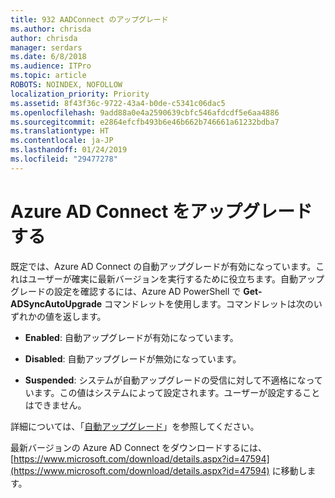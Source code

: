 ```yaml
---
title: 932 AADConnect のアップグレード
ms.author: chrisda
author: chrisda
manager: serdars
ms.date: 6/8/2018
ms.audience: ITPro
ms.topic: article
ROBOTS: NOINDEX, NOFOLLOW
localization_priority: Priority
ms.assetid: 8f43f36c-9722-43a4-b0de-c5341c06dac5
ms.openlocfilehash: 9add88a0e4a2590639cbfc546afdcdf5e6aa4886
ms.sourcegitcommit: e2864efcfb493b6e46b662b746661a61232bdba7
ms.translationtype: HT
ms.contentlocale: ja-JP
ms.lasthandoff: 01/24/2019
ms.locfileid: "29477278"
---
```

# <a name="upgrade-azure-ad-connect"></a>Azure AD Connect をアップグレードする

既定では、Azure AD Connect の自動アップグレードが有効になっています。これはユーザーが確実に最新バージョンを実行するために役立ちます。自動アップグレードの設定を確認するには、Azure AD PowerShell で **Get-ADSyncAutoUpgrade** コマンドレットを使用します。コマンドレットは次のいずれかの値を返します。 
  
- **Enabled**: 自動アップグレードが有効になっています。 
    
- **Disabled**: 自動アップグレードが無効になっています。 
    
- **Suspended**: システムが自動アップグレードの受信に対して不適格になっています。この値はシステムによって設定されます。ユーザーが設定することはできません。 
    
詳細については、「[自動アップグレード](https://docs.microsoft.com/azure/active-directory/connect/active-directory-aadconnect-feature-automatic-upgrade)」を参照してください。
  
最新バージョンの Azure AD Connect をダウンロードするには、[https://www.microsoft.com/download/details.aspx?id=47594](https://www.microsoft.com/download/details.aspx?id=47594) に移動します。
  

